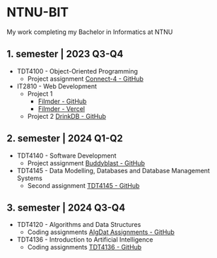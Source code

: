 # NTNU-BIT

My work completing my Bachelor in Informatics at NTNU

## 1. semester | 2023 Q3-Q4

- TDT4100 - Object-Oriented Programming
  - Project assignment [Connect-4 - GitHub](https://github.com/phibkro/connect4-javafx)
- IT2810 - Web Development
  - Project 1
    - [Filmder - GitHub](https://github.com/phibkro/filmder)
    - [Filmder - Vercel](https://filmder.vercel.app/)
  - Project 2 [DrinkDB - GitHub](https://github.com/phibkro/drinks)

## 2. semester | 2024 Q1-Q2

- TDT4140 - Software Development
  - Project assignment [Buddyblast - GitHub](https://github.com/phibkro/buddyblast)
- TDT4145 - Data Modelling, Databases and Database Management Systems
  - Second assignment [TDT4145 - GitHub](https://github.com/phibkro/TDT4145)

## 3. semester | 2024 Q3-Q4

- TDT4120 - Algorithms and Data Structures
  - Coding assignments [AlgDat Assignments - GitHub](https://github.com/phibkro/algdat_assignments)
- TDT4136 - Introduction to Artificial Intelligence
  - Coding assignments [TDT4136 - GitHub](https://github.com/phibkro/TDT4136)
